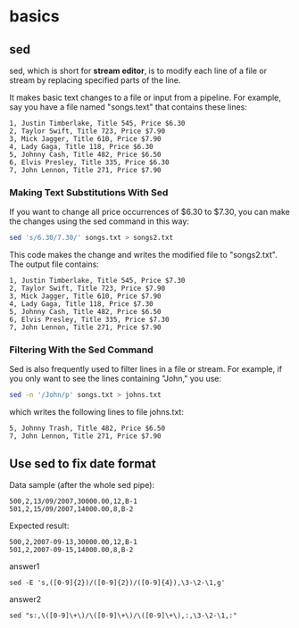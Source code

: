 # basics

## sed

sed, which is short for **stream editor**, is to modify each line of a file or stream by replacing specified parts of the line. 

It makes basic text changes to a file or input from a pipeline. For example, say you have a file named "songs.text" that contains these lines:
```
1, Justin Timberlake, Title 545, Price $6.30
2, Taylor Swift, Title 723, Price $7.90
3, Mick Jagger, Title 610, Price $7.90
4, Lady Gaga, Title 118, Price $6.30
5, Johnny Cash, Title 482, Price $6.50
6, Elvis Presley, Title 335, Price $6.30
7, John Lennon, Title 271, Price $7.90
```

### Making Text Substitutions With Sed


If you want to change all price occurrences of $6.30 to $7.30, you can make the changes using the sed command in this way:
```sh
sed 's/6.30/7.30/' songs.txt > songs2.txt
```

This code makes the change and writes the modified file to "songs2.txt". The output file contains:

```
1, Justin Timberlake, Title 545, Price $7.30
2, Taylor Swift, Title 723, Price $7.90
3, Mick Jagger, Title 610, Price $7.90
4, Lady Gaga, Title 118, Price $7.30
5, Johnny Cash, Title 482, Price $6.50
6, Elvis Presley, Title 335, Price $7.30
7, John Lennon, Title 271, Price $7.90
```

### Filtering With the Sed Command

Sed is also frequently used to filter lines in a file or stream. For example, if you only want to see the lines containing "John," you use:
```sh
sed -n '/John/p' songs.txt > johns.txt
```

which writes the following lines to file johns.txt:
```
5, Johnny Trash, Title 482, Price $6.50
7, John Lennon, Title 271, Price $7.90
```

## Use sed to fix date format

Data sample (after the whole sed pipe):
```
500,2,13/09/2007,30000.00,12,B-1
501,2,15/09/2007,14000.00,8,B-2
```

Expected result:
```
500,2,2007-09-13,30000.00,12,B-1
501,2,2007-09-15,14000.00,8,B-2
```

answer1
```
sed -E 's,([0-9]{2})/([0-9]{2})/([0-9]{4}),\3-\2-\1,g'
```
answer2
```
sed "s:,\([0-9]\+\)/\([0-9]\+\)/\([0-9]\+\),:,\3-\2-\1,:"
```




